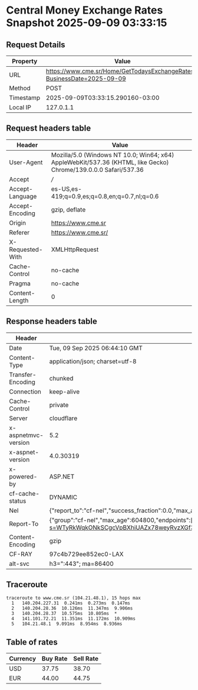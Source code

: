 # Central Money Exchange Rates Snapshot 2025-09-09 03:33:15
## Request Details

| Property | Value |
|----------|-------|
| URL | https://www.cme.sr/Home/GetTodaysExchangeRates/?BusinessDate=2025-09-09 |
| Method | POST |
| Timestamp | 2025-09-09T03:33:15.290160-03:00 |
| Local IP | 127.0.1.1 |
    
## Request headers table

| Header | Value |
|--------|-------|
| User-Agent | Mozilla/5.0 (Windows NT 10.0; Win64; x64) AppleWebKit/537.36 (KHTML, like Gecko) Chrome/139.0.0.0 Safari/537.36 |
| Accept | */* |
| Accept-Language | es-US,es-419;q=0.9,es;q=0.8,en;q=0.7,nl;q=0.6 |
| Accept-Encoding | gzip, deflate |
| Origin | https://www.cme.sr |
| Referer | https://www.cme.sr/ |
| X-Requested-With | XMLHttpRequest |
| Cache-Control | no-cache |
| Pragma | no-cache |
| Content-Length | 0 |

    
## Response headers table
| Header | Value |
|--------|-------|
| Date | Tue, 09 Sep 2025 06:44:10 GMT |
| Content-Type | application/json; charset=utf-8 |
| Transfer-Encoding | chunked |
| Connection | keep-alive |
| Cache-Control | private |
| Server | cloudflare |
| x-aspnetmvc-version | 5.2 |
| x-aspnet-version | 4.0.30319 |
| x-powered-by | ASP.NET |
| cf-cache-status | DYNAMIC |
| Nel | {"report_to":"cf-nel","success_fraction":0.0,"max_age":604800} |
| Report-To | {"group":"cf-nel","max_age":604800,"endpoints":[{"url":"https://a.nel.cloudflare.com/report/v4?s=WTyRkWqkONkSCgcVpBXhiUAZx78weyRvzXGf3N1P6X9ghsRwpk3Sua6w9iB2iEIf5Y64YYWaq1fqw%2BynAkR3%2Bq5DArsAuUBKmBA%3D"}]} |
| Content-Encoding | gzip |
| CF-RAY | 97c4b729ee852ec0-LAX |
| alt-svc | h3=":443"; ma=86400 |

## Traceroute 

```
traceroute to www.cme.sr (104.21.48.1), 15 hops max
  1   140.204.227.31  0.241ms  0.273ms  0.147ms 
  2   140.204.28.36  10.126ms  11.347ms  9.906ms 
  3   140.204.28.37  10.575ms  10.805ms  * 
  4   141.101.72.21  11.351ms  11.172ms  10.909ms 
  5   104.21.48.1  9.091ms  8.954ms  8.936ms 

```


## Table of rates

| Currency | Buy Rate | Sell Rate |
|----------|----------|-----------|
| USD | 37.75 | 38.70 |
| EUR | 44.00 | 44.75 |
